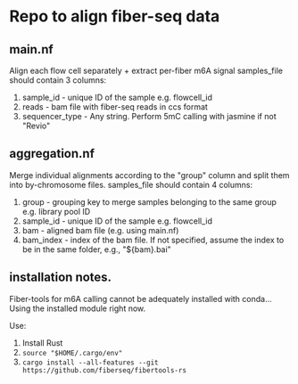 # Repo to align fiber-seq data

## main.nf
Align each flow cell separately + extract per-fiber m6A signal
samples_file should contain 3 columns:
1) sample_id - unique ID of the sample e.g. flowcell_id
2) reads - bam file with fiber-seq reads in ccs format
3) sequencer_type - Any string. Perform 5mC calling with jasmine if not "Revio"

## aggregation.nf
Merge individual alignments according to the "group" column and split them into by-chromosome files.
samples_file should contain 4 columns:
1) group - grouping key to merge samples belonging to the same group e.g. library pool ID
2) sample_id - unique ID of the sample e.g. flowcell_id
3) bam - aligned bam file (e.g. using main.nf)
4) bam_index - index of the bam file. If not specified, assume the index to be in the same folder, e.g., "${bam}.bai"

## installation notes. 
Fiber-tools for m6A calling cannot be adequately installed with conda... Using the installed module right now.

Use:
1) Install Rust
2) `source "$HOME/.cargo/env"`
3) `cargo install --all-features --git https://github.com/fiberseq/fibertools-rs`

